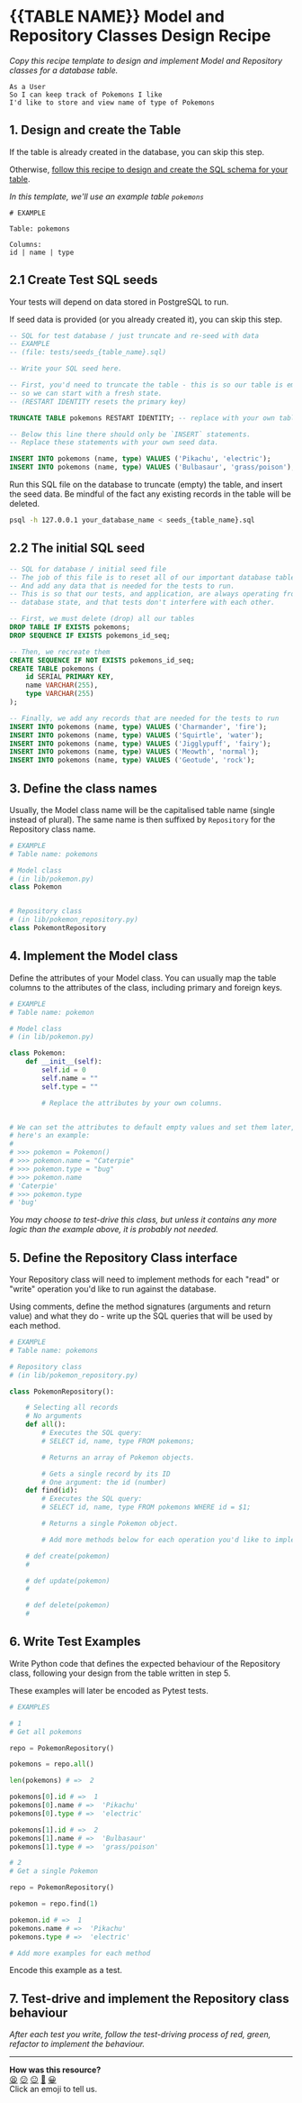 # {{TABLE NAME}} Model and Repository Classes Design Recipe

_Copy this recipe template to design and implement Model and Repository classes for a database table._
```
As a User
So I can keep track of Pokemons I like
I'd like to store and view name of type of Pokemons
```

## 1. Design and create the Table

If the table is already created in the database, you can skip this step.

Otherwise, [follow this recipe to design and create the SQL schema for your table](./single_table_design_recipe_template.md).

*In this template, we'll use an example table `pokemons`*

```
# EXAMPLE

Table: pokemons

Columns:
id | name | type
```

## 2.1 Create Test SQL seeds

Your tests will depend on data stored in PostgreSQL to run.

If seed data is provided (or you already created it), you can skip this step.

```sql
-- SQL for test database / just truncate and re-seed with data
-- EXAMPLE
-- (file: tests/seeds_{table_name}.sql)

-- Write your SQL seed here. 

-- First, you'd need to truncate the table - this is so our table is emptied between each test run,
-- so we can start with a fresh state.
-- (RESTART IDENTITY resets the primary key)

TRUNCATE TABLE pokemons RESTART IDENTITY; -- replace with your own table name.

-- Below this line there should only be `INSERT` statements.
-- Replace these statements with your own seed data.

INSERT INTO pokemons (name, type) VALUES ('Pikachu', 'electric');
INSERT INTO pokemons (name, type) VALUES ('Bulbasaur', 'grass/poison');
```

Run this SQL file on the database to truncate (empty) the table, and insert the seed data. Be mindful of the fact any existing records in the table will be deleted.

```bash
psql -h 127.0.0.1 your_database_name < seeds_{table_name}.sql
```

## 2.2 The initial SQL seed

```sql
-- SQL for database / initial seed file
-- The job of this file is to reset all of our important database tables.
-- And add any data that is needed for the tests to run.
-- This is so that our tests, and application, are always operating from a fresh
-- database state, and that tests don't interfere with each other.

-- First, we must delete (drop) all our tables
DROP TABLE IF EXISTS pokemons;
DROP SEQUENCE IF EXISTS pokemons_id_seq;

-- Then, we recreate them
CREATE SEQUENCE IF NOT EXISTS pokemons_id_seq;
CREATE TABLE pokemons (
    id SERIAL PRIMARY KEY,
    name VARCHAR(255),
    type VARCHAR(255)
);

-- Finally, we add any records that are needed for the tests to run
INSERT INTO pokemons (name, type) VALUES ('Charmander', 'fire');
INSERT INTO pokemons (name, type) VALUES ('Squirtle', 'water');
INSERT INTO pokemons (name, type) VALUES ('Jigglypuff', 'fairy');
INSERT INTO pokemons (name, type) VALUES ('Meowth', 'normal');
INSERT INTO pokemons (name, type) VALUES ('Geotude', 'rock');
```

## 3. Define the class names

Usually, the Model class name will be the capitalised table name (single instead of plural). The same name is then suffixed by `Repository` for the Repository class name.

```python
# EXAMPLE
# Table name: pokemons

# Model class
# (in lib/pokemon.py)
class Pokemon


# Repository class
# (in lib/pokemon_repository.py)
class PokemontRepository

```

## 4. Implement the Model class

Define the attributes of your Model class. You can usually map the table columns to the attributes of the class, including primary and foreign keys.

```python
# EXAMPLE
# Table name: pokemon

# Model class
# (in lib/pokemon.py)

class Pokemon:
    def __init__(self):
        self.id = 0
        self.name = ""
        self.type = ""

        # Replace the attributes by your own columns.


# We can set the attributes to default empty values and set them later,
# here's an example:
#
# >>> pokemon = Pokemon()
# >>> pokemon.name = "Caterpie"
# >>> pokemon.type = "bug"
# >>> pokemon.name
# 'Caterpie'
# >>> pokemon.type
# 'bug'

```

*You may choose to test-drive this class, but unless it contains any more logic than the example above, it is probably not needed.*

## 5. Define the Repository Class interface

Your Repository class will need to implement methods for each "read" or "write" operation you'd like to run against the database.

Using comments, define the method signatures (arguments and return value) and what they do - write up the SQL queries that will be used by each method.

```python
# EXAMPLE
# Table name: pokemons

# Repository class
# (in lib/pokemon_repository.py)

class PokemonRepository():

    # Selecting all records
    # No arguments
    def all():
        # Executes the SQL query:
        # SELECT id, name, type FROM pokemons;

        # Returns an array of Pokemon objects.

        # Gets a single record by its ID
        # One argument: the id (number)
    def find(id):
        # Executes the SQL query:
        # SELECT id, name, type FROM pokemons WHERE id = $1;

        # Returns a single Pokemon object.

        # Add more methods below for each operation you'd like to implement.

    # def create(pokemon)
    # 

    # def update(pokemon)
    # 

    # def delete(pokemon)
    # 

```

## 6. Write Test Examples

Write Python code that defines the expected behaviour of the Repository class, following your design from the table written in step 5.

These examples will later be encoded as Pytest tests.

```python
# EXAMPLES

# 1
# Get all pokemons

repo = PokemonRepository()

pokemons = repo.all()

len(pokemons) # =>  2

pokemons[0].id # =>  1
pokemons[0].name # =>  'Pikachu'
pokemons[0].type # =>  'electric'

pokemons[1].id # =>  2
pokemons[1].name # =>  'Bulbasaur'
pokemons[1].type # =>  'grass/poison'

# 2
# Get a single Pokemon

repo = PokemonRepository()

pokemon = repo.find(1)

pokemon.id # =>  1
pokemons.name # =>  'Pikachu'
pokemons.type # =>  'electric'

# Add more examples for each method
```

Encode this example as a test.


## 7. Test-drive and implement the Repository class behaviour

_After each test you write, follow the test-driving process of red, green, refactor to implement the behaviour._

<!-- BEGIN GENERATED SECTION DO NOT EDIT -->

---

**How was this resource?**  
[😫](https://airtable.com/shrUJ3t7KLMqVRFKR?prefill_Repository=makersacademy%2Fdatabases-in-python&prefill_File=resources%2Frepository_class_recipe_template.md&prefill_Sentiment=😫) [😕](https://airtable.com/shrUJ3t7KLMqVRFKR?prefill_Repository=makersacademy%2Fdatabases-in-python&prefill_File=resources%2Frepository_class_recipe_template.md&prefill_Sentiment=😕) [😐](https://airtable.com/shrUJ3t7KLMqVRFKR?prefill_Repository=makersacademy%2Fdatabases-in-python&prefill_File=resources%2Frepository_class_recipe_template.md&prefill_Sentiment=😐) [🙂](https://airtable.com/shrUJ3t7KLMqVRFKR?prefill_Repository=makersacademy%2Fdatabases-in-python&prefill_File=resources%2Frepository_class_recipe_template.md&prefill_Sentiment=🙂) [😀](https://airtable.com/shrUJ3t7KLMqVRFKR?prefill_Repository=makersacademy%2Fdatabases-in-python&prefill_File=resources%2Frepository_class_recipe_template.md&prefill_Sentiment=😀)  
Click an emoji to tell us.

<!-- END GENERATED SECTION DO NOT EDIT -->
